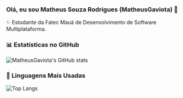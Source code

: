 ### Olá, eu sou Matheus Souza Rodrigues (MatheusGaviota) 👋

✨ Estudante da Fatec Mauá de Desenvolvimento de Software Multiplataforma.

### 📊 Estatísticas no GitHub

![MatheusGaviota's GitHub stats](https://github-readme-stats.vercel.app/api?username=MatheusGaviota&show_icons=true&theme=dark)

### 🚀 Linguagens Mais Usadas

![Top Langs](https://github-readme-stats.vercel.app/api/top-langs/?username=MatheusGaviota&layout=compact)
